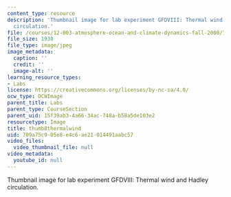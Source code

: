 ```yaml
---
content_type: resource
description: 'Thumbnail image for lab experiment GFDVIII: Thermal wind and Hadley
  circulation.'
file: /courses/12-003-atmosphere-ocean-and-climate-dynamics-fall-2008/709a75c905e8e4c6ae21014491aabc57_thumb8thermalwind.jpg
file_size: 1930
file_type: image/jpeg
image_metadata:
  caption: ''
  credit: ''
  image-alt: ''
learning_resource_types:
- Labs
license: https://creativecommons.org/licenses/by-nc-sa/4.0/
ocw_type: OCWImage
parent_title: Labs
parent_type: CourseSection
parent_uid: 15f39ab3-4a66-34ac-748a-b58a5de103e2
resourcetype: Image
title: thumb8thermalwind
uid: 709a75c9-05e8-e4c6-ae21-014491aabc57
video_files:
  video_thumbnail_file: null
video_metadata:
  youtube_id: null
---
```

Thumbnail image for lab experiment GFDVIII: Thermal wind and Hadley circulation.